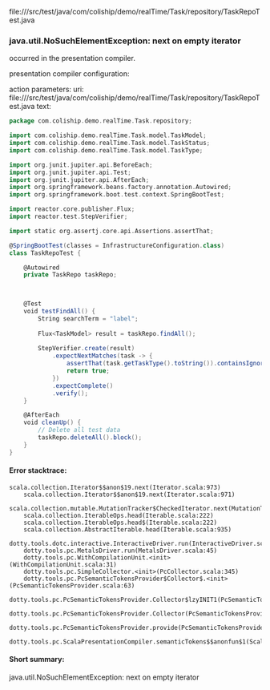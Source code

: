 file://<WORKSPACE>/src/test/java/com/coliship/demo/realTime/Task/repository/TaskRepoTest.java
### java.util.NoSuchElementException: next on empty iterator

occurred in the presentation compiler.

presentation compiler configuration:


action parameters:
uri: file://<WORKSPACE>/src/test/java/com/coliship/demo/realTime/Task/repository/TaskRepoTest.java
text:
```scala
package com.coliship.demo.realTime.Task.repository;

import com.coliship.demo.realTime.Task.model.TaskModel;
import com.coliship.demo.realTime.Task.model.TaskStatus;
import com.coliship.demo.realTime.Task.model.TaskType;

import org.junit.jupiter.api.BeforeEach;
import org.junit.jupiter.api.Test;
import org.junit.jupiter.api.AfterEach;
import org.springframework.beans.factory.annotation.Autowired;
import org.springframework.boot.test.context.SpringBootTest;

import reactor.core.publisher.Flux;
import reactor.test.StepVerifier;

import static org.assertj.core.api.Assertions.assertThat;

@SpringBootTest(classes = InfrastructureConfiguration.class)
class TaskRepoTest {

    @Autowired
    private TaskRepo taskRepo;

  

    @Test
    void testFindAll() {
        String searchTerm = "label";
        
        Flux<TaskModel> result = taskRepo.findAll();
        
        StepVerifier.create(result)
            .expectNextMatches(task -> {
                assertThat(task.getTaskType().toString()).containsIgnoringCase(searchTerm);
                return true;
            })
            .expectComplete()
            .verify();
    }

    @AfterEach
    void cleanUp() {
        // Delete all test data
        taskRepo.deleteAll().block();
    }
}

```



#### Error stacktrace:

```
scala.collection.Iterator$$anon$19.next(Iterator.scala:973)
	scala.collection.Iterator$$anon$19.next(Iterator.scala:971)
	scala.collection.mutable.MutationTracker$CheckedIterator.next(MutationTracker.scala:76)
	scala.collection.IterableOps.head(Iterable.scala:222)
	scala.collection.IterableOps.head$(Iterable.scala:222)
	scala.collection.AbstractIterable.head(Iterable.scala:935)
	dotty.tools.dotc.interactive.InteractiveDriver.run(InteractiveDriver.scala:164)
	dotty.tools.pc.MetalsDriver.run(MetalsDriver.scala:45)
	dotty.tools.pc.WithCompilationUnit.<init>(WithCompilationUnit.scala:31)
	dotty.tools.pc.SimpleCollector.<init>(PcCollector.scala:345)
	dotty.tools.pc.PcSemanticTokensProvider$Collector$.<init>(PcSemanticTokensProvider.scala:63)
	dotty.tools.pc.PcSemanticTokensProvider.Collector$lzyINIT1(PcSemanticTokensProvider.scala:63)
	dotty.tools.pc.PcSemanticTokensProvider.Collector(PcSemanticTokensProvider.scala:63)
	dotty.tools.pc.PcSemanticTokensProvider.provide(PcSemanticTokensProvider.scala:88)
	dotty.tools.pc.ScalaPresentationCompiler.semanticTokens$$anonfun$1(ScalaPresentationCompiler.scala:109)
```
#### Short summary: 

java.util.NoSuchElementException: next on empty iterator